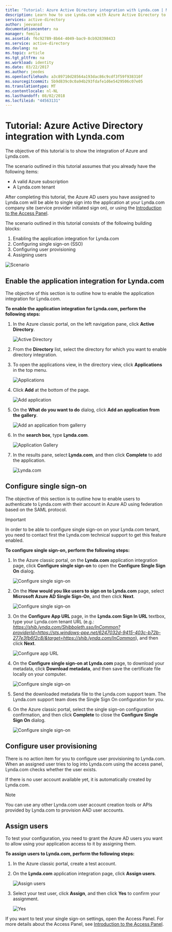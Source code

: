 ```yaml
---
title: 'Tutorial: Azure Active Directory integration with Lynda.com | Microsoft Docs'
description: Learn how to use Lynda.com with Azure Active Directory to enable single sign-on, automated provisioning, and more!
services: active-directory
author: jeevansd
documentationcenter: na
manager: femila
ms.assetid: f6c92789-8b64-4049-bac9-8cb928398433
ms.service: active-directory
ms.devlang: na
ms.topic: article
ms.tgt_pltfrm: na
ms.workload: identity
ms.date: 03/22/2017
ms.author: jeedes
ms.openlocfilehash: a3c89710d28564a193dac86c9cdf3f59f938310f
ms.sourcegitcommit: 5b9d839c0c0a94b293fdafe1d6e5429506c07e05
ms.translationtype: MT
ms.contentlocale: nl-NL
ms.lasthandoff: 08/02/2018
ms.locfileid: "44563131"
---
```

# <a name="tutorial-azure-active-directory-integration-with-lyndacom"></a>Tutorial: Azure Active Directory integration with Lynda.com
The objective of this tutorial is to show the integration of Azure and Lynda.com.  

The scenario outlined in this tutorial assumes that you already have the following items:

* A valid Azure subscription
* A Lynda.com tenant

After completing this tutorial, the Azure AD users you have assigned to Lynda.com will be able to single sign into the application at your Lynda.com company site (service provider initiated sign on), or using the [Introduction to the Access Panel](active-directory-saas-access-panel-introduction.md).

The scenario outlined in this tutorial consists of the following building blocks:

1. Enabling the application integration for Lynda.com
2. Configuring single sign-on (SSO)
3. Configuring user provisioning
4. Assigning users

![Scenario](https://docstestmedia1.blob.core.windows.net/azure-media/articles/active-directory/media/active-directory-saas-lynda-tutorial/IC781046.png "Scenario")

## <a name="enable-the-application-integration-for-lyndacom"></a>Enable the application integration for Lynda.com
The objective of this section is to outline how to enable the application integration for Lynda.com.

**To enable the application integration for Lynda.com, perform the following steps:**

1. In the Azure classic portal, on the left navigation pane, click **Active Directory**.
   
   ![Active Directory](https://docstestmedia1.blob.core.windows.net/azure-media/articles/active-directory/media/active-directory-saas-lynda-tutorial/IC700993.png "Active Directory")
2. From the **Directory** list, select the directory for which you want to enable directory integration.
3. To open the applications view, in the directory view, click **Applications** in the top menu.
   
   ![Applications](https://docstestmedia1.blob.core.windows.net/azure-media/articles/active-directory/media/active-directory-saas-lynda-tutorial/IC700994.png "Applications")
4. Click **Add** at the bottom of the page.
   
   ![Add application](https://docstestmedia1.blob.core.windows.net/azure-media/articles/active-directory/media/active-directory-saas-lynda-tutorial/IC749321.png "Add application")
5. On the **What do you want to do** dialog, click **Add an application from the gallery**.
   
   ![Add an application from gallerry](https://docstestmedia1.blob.core.windows.net/azure-media/articles/active-directory/media/active-directory-saas-lynda-tutorial/IC749322.png "Add an application from gallerry")
6. In the **search box**, type **Lynda.com**.
   
   ![Application Gallery](https://docstestmedia1.blob.core.windows.net/azure-media/articles/active-directory/media/active-directory-saas-lynda-tutorial/IC777524.png "Application Gallery")
7. In the results pane, select **Lynda.com**, and then click **Complete** to add the application.
   
   ![Lynda.com](https://docstestmedia1.blob.core.windows.net/azure-media/articles/active-directory/media/active-directory-saas-lynda-tutorial/IC777525.png "Lynda.com")
   
## <a name="configure-single-sign-on"></a>Configure single sign-on

The objective of this section is to outline how to enable users to authenticate to Lynda.com with their account in Azure AD using federation based on the SAML protocol.

>[!IMPORTANT]
>In order to be able to configure single sign-on on your Lynda.com tenant, you need to contact first the Lynda.com technical support to get this feature enabled. 
> 

**To configure single sign-on, perform the following steps:**

1. In the Azure classic portal, on the **Lynda.com** application integration page, click **Configure single sign-on** to open the **Configure Single Sign On** dialog.
   
   ![Configure single sign-on](https://docstestmedia1.blob.core.windows.net/azure-media/articles/active-directory/media/active-directory-saas-lynda-tutorial/IC777526.png "Configure single sign-on")
2. On the **How would you like users to sign on to Lynda.com** page, select **Microsoft Azure AD Single Sign-On**, and then click **Next**.
   
   ![Configure single sign-on](https://docstestmedia1.blob.core.windows.net/azure-media/articles/active-directory/media/active-directory-saas-lynda-tutorial/IC777527.png "Configure single sign-on")
3. On the **Configure App URL** page, in the **Lynda.com Sign In URL** textbox, type your Lynda.com tenant URL (e.g.: *https://shib.lynda.com/Shibboleth.sso/InCommon?providerId=https://sts.windows-ppe.net/6247032d-9415-403c-b72b-277e3fb6f2c8/&target=https://shib.lynda.com/InCommon*), and then click **Next**.
   
   ![Configure app URL](https://docstestmedia1.blob.core.windows.net/azure-media/articles/active-directory/media/active-directory-saas-lynda-tutorial/IC781047.png "Configure app URL")
4. On the **Configure single sign-on at Lynda.com** page, to download your metadata, click **Download metadata**, and then save the certificate file locally on your computer.
   
   ![Configure single sign-on](https://docstestmedia1.blob.core.windows.net/azure-media/articles/active-directory/media/active-directory-saas-lynda-tutorial/IC777529.png "Configure single sign-on")
5. Send the downloaded metadata file to the Lynda.com support team. The Lynda.com support team does the Single Sign On configuration for you.
6. On the Azure classic portal, select the single sign-on configuration confirmation, and then click **Complete** to close the **Configure Single Sign On** dialog.
   
   ![Configure single sign-on](https://docstestmedia1.blob.core.windows.net/azure-media/articles/active-directory/media/active-directory-saas-lynda-tutorial/IC777530.png "Configure single sign-on")
   
## <a name="configure-user-provisioning"></a>Configure user provisioning

There is no action item for you to configure user provisioning to Lynda.com.  
When an assigned user tries to log into Lynda.com using the access panel, Lynda.com checks whether the user exists.  

If there is no user account available yet, it is automatically created by Lynda.com.

>[!NOTE]
>You can use any other Lynda.com user account creation tools or APIs provided by Lynda.com to provision AAD user accounts. 
> 

## <a name="assign-users"></a>Assign users
To test your configuration, you need to grant the Azure AD users you want to allow using your application access to it by assigning them.

**To assign users to Lynda.com, perform the following steps:**

1. In the Azure classic portal, create a test account.
2. On the **Lynda.com** application integration page, click **Assign users**.
   
   ![Assign users](https://docstestmedia1.blob.core.windows.net/azure-media/articles/active-directory/media/active-directory-saas-lynda-tutorial/IC777531.png "Assign users")
3. Select your test user, click **Assign**, and then click **Yes** to confirm your assignment.
   
   ![Yes](https://docstestmedia1.blob.core.windows.net/azure-media/articles/active-directory/media/active-directory-saas-lynda-tutorial/IC767830.png "Yes")

If you want to test your single sign-on settings, open the Access Panel. For more details about the Access Panel, see [Introduction to the Access Panel](active-directory-saas-access-panel-introduction.md).















